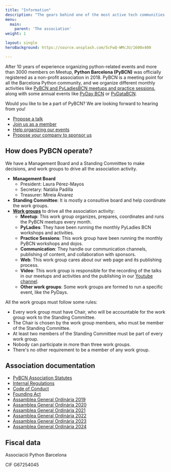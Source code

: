 ```yaml
---
title: "Information"
description: "The gears behind one of the most active tech communities in Barcelona"
menu:
  main:
    parent: 'The association'
weight: 1

layout: single
heroBackground: https://source.unsplash.com/5cFwQ-WMcJU/1600x400

---
```


After 10 years of experience organizing python-related events and more than 3000 members on Meetup, **Python Barcelona (PyBCN)** was officially registered as a non-profit association in 2018. PyBCN is a meeting point for all the Barcelona Python community, and we organize different monthly activities like [PyBCN and PyLadiesBCN meetups and practice sessions](../../events/monthly_events), along with some annual events like [PyDay BCN](../../events/pyday_bcn/pyday_bcn_2022) or [PyDataBCN](../../events/pydatabcn/pydatabcn_2023/).


Would you like to be a part of PyBCN? We are looking forward to hearing from you!
* [Propose a talk](../propose-a-talk/)
* [Join us as a member](../membership/)
* [Help organizing our events](../organize-with-us/)
* [Propose your company to sponsor us](../sponsor-us/)



## How does PyBCN operate?
We have a Management Board and a Standing Committee to make decisions, and work groups  to drive all the association activity.

* **Management Board**
   * President: Laura Pérez-Mayos
   * Secretary: Natàlia Padilla
   * Treasurer: Mireia Álvarez
* **Standing Committee**: It is mostly a consultive board and help coordinate the work groups.
* <a href="https://docs.google.com/spreadsheets/d/1ptmymYA5R4vJ4H38Fm7mo_yMooZI39sdLD9DRXxyfaE" target="_blank">**Work groups**</a> to drive all the association activity:
   * **Meetup**: This work group organizes, prepares, coordinates and runs the PyBCN meetups every month.
   * **PyLadies**: They have been running the monthly PyLadies BCN workshops and activities.
   * **Practice Sessions**: This work group have been running the monthly PyBCN workshops and dojos.
   * **Communication**: They handle our communication channels, publishing of content, and collaboration with sponsors.
   * **Web**: This work group cares about our web page and its publishing process.
   * **Video**: This work group is responsible for the recording of the talks in our meetups and activities and the publishing in our <a href="https://www.youtube.com/channel/UCEhI2CfdT5--TYq47K4en4A" target="_blank">Youtube channel</a>.
   * **Other work groups**: Some work groups are formed to run a specific event, like the PyDays.

All the work groups must follow some rules:
   
  * Every work group must have Chair, who will be accountable for the work group work to the Standing Committee.
  * The Chair is chosen by the work group members, who must be member of the Standing Committee.
  * At least two members of the Standing Committee must be part of every work group.
  * Nobody can participate in more than three work groups.
  * There's no other requirement to be a member of any work group.

## Association documentation
* <a href="https://docs.google.com/document/d/1F0VzZPrBsTtBl-U7PkA6IerFHnLqjTDspUaNQfu1vCU/edit?usp=sharing" target="_blank">PyBCN Association Statutes</a>
* <a href="https://docs.google.com/document/d/1xd36jkdcT3s3zGjNrSMnGuuk5xgodAos2fLDyJMLE30/edit?usp=sharing" target="_blank">Internal Regulations</a>
* [Code of Conduct](/pybcn_association/coc/)
* <a href="https://docs.google.com/document/d/1_fTbgT-Bw25aaGLb9O9vCMi1Gkxhb3FiY-S7yeZLq6k/edit?usp=sharing" target="_blank">Founding Act</a>
* <a href="https://docs.google.com/document/d/1mJuuoymGJe4ayO5y08yN0bHBSqrPPyRZW2QLQSXXuYg/edit?usp=sharing" target="_blank">Assamblea General Ordinària 2019</a>
* <a href="https://docs.google.com/document/d/1yLR9p_vDKZPs0NlVMaKtrBMooqHdDyY0Lk5cPmcGs5I/edit?usp=sharing" target="_blank">Assamblea General Ordinària 2020</a>
* <a href="https://docs.google.com/document/d/1Qi0efxdC7T2bk2oVT2z6tTrrJ3UONwCK3Vnf3cL4KFA/edit?usp=sharing" target="_blank">Assamblea General Ordinària 2021</a>
* <a href="https://docs.google.com/document/d/13xiLuUGIzT8kyZWGTkA6T-dbUO7Y_Z6hlUjakkwlSGM/edit?usp=sharing" target="_blank">Assamblea General Ordinària 2022</a>
* <a href="https://docs.google.com/document/d/1CnJzGjz7COsc-45w5tEVu5gpDBv1mUozFh4eGXw8-GU/edit?usp=sharing" target="_blank">Assamblea General Ordinària 2023</a>
* <a href="https://docs.google.com/document/d/1IDYEQvStyM8YxQHIcmZbfE0SYePDGDavHssz3CG3d1E/edit?usp=share_link" target="_blank">Assamblea General Ordinària 2024</a>

## Fiscal data
Associació Python Barcelona

CIF G67254045
